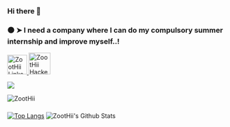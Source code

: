 ### Hi there 👋

<h3>⚫ ➤ I need a company where I can do my compulsory summer internship and improve myself..!</h3> 

<a href="https://www.linkedin.com/in/zoothii/">
<img alt="ZootHii Linkedin" src="https://user-images.githubusercontent.com/34456517/108375286-dd237b80-7212-11eb-981a-c5391863b7f6.png" width=45" height="45">
</a>

<a href="https://www.hackerrank.com/ZootHii">
<img alt="ZootHii Hackerrank" src="https://user-images.githubusercontent.com/34456517/108373456-f75c5a00-7210-11eb-8a85-0c76900e84e5.png" width=50" height="50">
</a>

<a href="mailto:ahmet-yildirim_5858@outlook.com"><img src="https://img.shields.io/badge/Outlook-0078D4.svg?&style=for-the-badge&logo=microsoft%20outlook&logoColor=white" /></a>


<img src="https://komarev.com/ghpvc/?username=ZootHii&label=Profile%20views&color=0e75b6&style=flat" alt="ZootHii" />

###
[![Top Langs](https://github-readme-stats.vercel.app/api/top-langs/?username=ZootHii&exclude_repo=MyMemoryApp,AddandRemovePatient,Desing-And-Analysis-of-Algorithms,Pygame,Object-Pooling-Algorithms-Project,ArtBook,Learning-API-COVID-19,Data-Structures-HW2,Data-Structures-HW1,MyApplication,2DWalkthrough,AYBUProject&hide=shaderlab,makefile&layout=demo&theme=radical&hide_border=true)](https://github.com/ZootHii/github-readme-stats)
![ZootHii's Github Stats](https://github-readme-stats.vercel.app/api?username=ZootHii&show_icons=true&theme=radical&hide=prs&hide_border=true)

